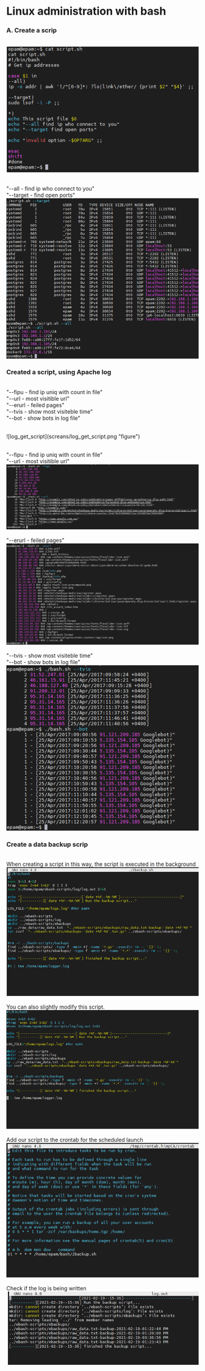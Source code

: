 # Linux administration with bash


### A. Create a scrip

<br>![bash_file](screans/bash_file.png "figure")

<br> "--all - find ip who connect to you"
<br> "--target - find open ports"
<br> ![all_target](screans/all_target.png "figure")



### Created a script, using Apache log

<br> "--fipu - find ip uniq with count in file"
<br> "--url - most visitible url"
<br> "--erurl - feiled pages"
<br> "--tvis - show most visiteble time"
<br> "--bot - show bots in log file"

<br>
![log_get_script](screans/log_get_script.png "figure")
<br>

<br> "--fipu - find ip uniq with count in file"
<br> "--url - most visitible url"
<br>
![B_ip&url](screans/B_ip&url.png "figure")
<br>
<br> "--erurl - feiled pages"
<br>
![er_url](screans/er_url.png "figure")
<br>
<br> "--tvis - show most visiteble time"
<br> "--bot - show bots in log file"
<br>
![visit&bot](screans/visit&bot.png "figure")

### Create a data backup scrip

<br>When creating a script in this way, the script is executed in the background
<br>
![bash_backup1](screans/bash_backup1.png "figure")
<br>
<br>You can also slightly modify this script.
<br>
![bash_backup2](screans/bash_backup2.png "figure")
<br>
<br> Add our script to the crontab for the scheduled launch
<br>
![crontab](screans/crontab.png "figure")
<br>
<br>Check if the log is being written
<br>
![log_backup](screans/log_backup.png "figure")